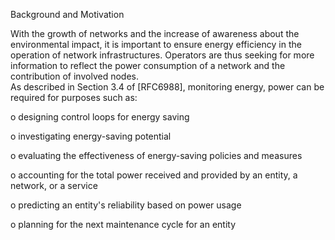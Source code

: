 Background and Motivation

With the growth of networks and the increase of awareness about the environmental impact, it is important 
to ensure energy efficiency in the operation of network infrastructures.  Operators are thus seeking for 
more information to reflect the power consumption of a network and the contribution of involved nodes.  
As described in Section 3.4 of [RFC6988], monitoring energy, power can be required for purposes such as:

o designing control loops for energy saving

o investigating energy-saving potential

o evaluating the effectiveness of energy-saving policies and measures

o accounting for the total power received and provided by an entity,
  a network, or a service
  
o predicting an entity's reliability based on power usage

o planning for the next maintenance cycle for an entity
